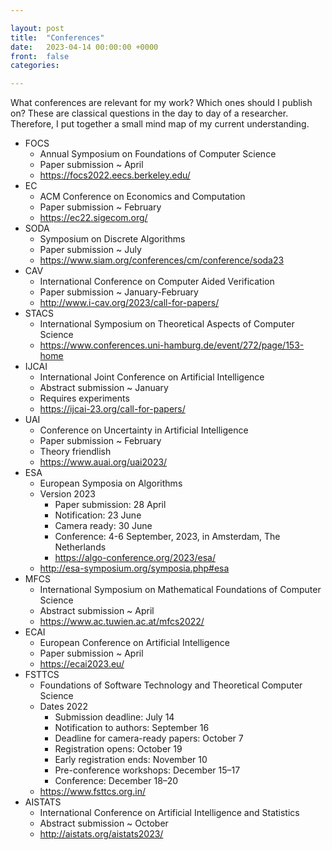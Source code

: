 ```yaml
---

layout: post
title:  "Conferences"
date:   2023-04-14 00:00:00 +0000
front: 	false
categories: 

---
```


What conferences are relevant for my work? Which ones should I publish on?
These are classical questions in the day to day of a researcher. 
Therefore, I put together a small mind map of my current understanding. 

- FOCS
	- Annual Symposium on Foundations of Computer Science
	- Paper submission ~ April
	- https://focs2022.eecs.berkeley.edu/
- EC
	- ACM Conference on Economics and Computation
	- Paper submission ~ February
	- https://ec22.sigecom.org/
- SODA
	- Symposium on Discrete Algorithms
	- Paper submission ~ July
	- https://www.siam.org/conferences/cm/conference/soda23
- CAV
	- International Conference on Computer Aided Verification
	- Paper submission ~ January-February
	- http://www.i-cav.org/2023/call-for-papers/
- STACS
	- International Symposium on Theoretical Aspects of Computer Science
	- https://www.conferences.uni-hamburg.de/event/272/page/153-home
- IJCAI 
	- International Joint Conference on Artificial Intelligence
	- Abstract submission ~ January
	- Requires experiments
	- https://ijcai-23.org/call-for-papers/
- UAI
	- Conference on Uncertainty in Artificial Intelligence
	- Paper submission ~ February
	- Theory friendlish
	- https://www.auai.org/uai2023/
- ESA
	- European Symposia on Algorithms
	- Version 2023
		- Paper submission: 28 April
		- Notification: 23 June
		- Camera ready: 30 June
		- Conference: 4-6 September, 2023, in Amsterdam, The Netherlands
		- https://algo-conference.org/2023/esa/
	- http://esa-symposium.org/symposia.php#esa
- MFCS
	- International Symposium on Mathematical Foundations of Computer Science
	- Abstract submission ~ April
	- https://www.ac.tuwien.ac.at/mfcs2022/
- ECAI 
	- European Conference on Artificial Intelligence
	- Paper submission ~ April
	- https://ecai2023.eu/
- FSTTCS
	- Foundations of Software Technology and Theoretical Computer Science
	- Dates 2022
		- Submission deadline: July 14
		- Notification to authors: September 16
		- Deadline for camera-ready papers: October 7
		- Registration opens: October 19
		- Early registration ends: November 10
		- Pre-conference workshops: December 15–17
		- Conference: December 18–20
	- https://www.fsttcs.org.in/
- AISTATS 
	- International Conference on Artificial Intelligence and Statistics
	- Abstract submission ~ October
	- http://aistats.org/aistats2023/
